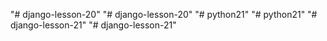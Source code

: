 "# django-lesson-20" 
"# django-lesson-20" 
"# python21" 
"# python21" 
"# django-lesson-21" 
"# django-lesson-21" 
